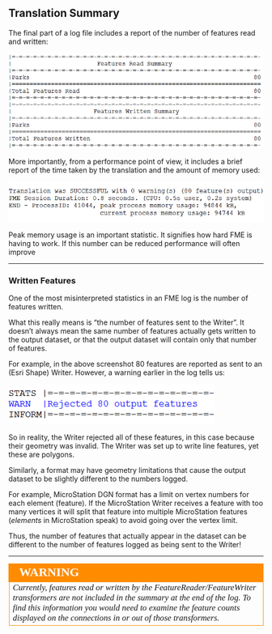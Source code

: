 ## Translation Summary ##

The final part of a log file includes a report of the number of features read and written:

![](./Images/Img2.08.LogSummarySection2.png)

More importantly, from a performance point of view, it includes a brief report of the time taken by the translation and the amount of memory used:

![](./Images/Img2.07.LogSummarySection.png)

Peak memory usage is an important statistic. It signifies how hard FME is having to work. If this number can be reduced performance will often improve

---

### Written Features ###

One of the most misinterpreted statistics in an FME log is the number of features written.

What this really means is “the number of features sent to the Writer”. It doesn’t always mean the same number of features actually gets written to the output dataset, or that the output dataset will contain only that number of features.

For example, in the above screenshot 80 features are reported as sent to an (Esri Shape) Writer. However, a warning earlier in the log tells us:

![](./Images/Img2.09.LogSummarySectionRejectedFeatures.png)

So in reality, the Writer rejected all of these features, in this case because their geometry was invalid. The Writer was set up to write line features, yet these are polygons.

Similarly, a format may have geometry limitations that cause the output dataset to be slightly different to the numbers logged.

For example, MicroStation DGN format has a limit on vertex numbers for each element (feature). If the MicroStation Writer receives a feature with too many vertices it will split that feature into multiple MicroStation features (*elements* in MicroStation speak) to avoid going over the vertex limit.

Thus, the number of features that actually appear in the dataset can be different to the number of features logged as being sent to the Writer!

---

<!--Warning Section--> 

<table style="border-spacing: 0px">
<tr>
<td style="vertical-align:middle;background-color:darkorange;border: 2px solid darkorange">
<i class="fa fa-exclamation-triangle fa-lg fa-pull-left fa-fw" style="color:white;padding-right: 12px;vertical-align:text-top"></i>
<span style="color:white;font-size:x-large;font-weight: bold;font-family:serif">WARNING</span>
</td>
</tr>

<tr>
<td style="border: 1px solid darkorange">
<span style="font-family:serif; font-style:italic; font-size:larger">
Currently, features read or written by the FeatureReader/FeatureWriter transformers are not included in the summary at the end of the log. To find this information you would need to examine the feature counts displayed on the connections in or out of those transformers. 
</span>
</td>
</tr>
</table>
